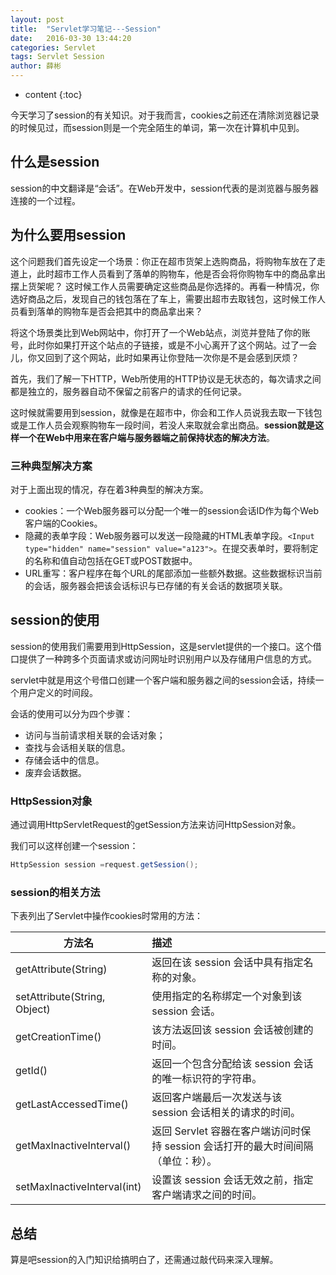 ```yaml
---
layout: post
title:  "Servlet学习笔记---Session"
date:   2016-03-30 13:44:20
categories: Servlet
tags: Servlet Session
author: 薛彬
---
```


* content
{:toc}





今天学习了session的有关知识。对于我而言，cookies之前还在清除浏览器记录的时候见过，而session则是一个完全陌生的单词，第一次在计算机中见到。

## 什么是session

session的中文翻译是“会话”。在Web开发中，session代表的是浏览器与服务器连接的一个过程。


## 为什么要用session

这个问题我们首先设定一个场景：你正在超市货架上选购商品，将购物车放在了走道上，此时超市工作人员看到了落单的购物车，他是否会将你购物车中的商品拿出摆上货架呢？ 这时候工作人员需要确定这些商品是你选择的。再看一种情况，你选好商品之后，发现自己的钱包落在了车上，需要出超市去取钱包，这时候工作人员看到落单的购物车是否会把其中的商品拿出来？

将这个场景类比到Web网站中，你打开了一个Web站点，浏览并登陆了你的账号，此时你如果打开这个站点的子链接，或是不小心离开了这个网站。过了一会儿，你又回到了这个网站，此时如果再让你登陆一次你是不是会感到厌烦？

首先，我们了解一下HTTP，Web所使用的HTTP协议是无状态的，每次请求之间都是独立的，服务器自动不保留之前客户的请求的任何记录。

这时候就需要用到session，就像是在超市中，你会和工作人员说我去取一下钱包或是工作人员会观察购物车一段时间，若没人来取就会拿出商品。**session就是这样一个在Web中用来在客户端与服务器端之前保持状态的解决方法**。

### 三种典型解决方案

对于上面出现的情况，存在着3种典型的解决方案。

- cookies：一个Web服务器可以分配一个唯一的session会话ID作为每个Web客户端的Cookies。
- 隐藏的表单字段：Web服务器可以发送一段隐藏的HTML表单字段。`<Input type="hidden" name="session" value="a123">`。在提交表单时，要将制定的名称和值自动包括在GET或POST数据中。
- URL重写：客户程序在每个URL的尾部添加一些额外数据。这些数据标识当前的会话，服务器会把该会话标识与已存储的有关会话的数据项关联。


## session的使用

session的使用我们需要用到HttpSession，这是servlet提供的一个接口。这个借口提供了一种跨多个页面请求或访问网址时识别用户以及存储用户信息的方式。

servlet中就是用这个号借口创建一个客户端和服务器之间的session会话，持续一个用户定义的时间段。

会话的使用可以分为四个步骤：

- 访问与当前请求相关联的会话对象；
- 查找与会话相关联的信息。
- 存储会话中的信息。
- 废弃会话数据。

### HttpSession对象

通过调用HttpServletRequest的getSession方法来访问HttpSession对象。

我们可以这样创建一个session：

```java
HttpSession session =request.getSession();
```

### session的相关方法

下表列出了Servlet中操作cookies时常用的方法：

|方法名|描述|
|---|:---|
|getAttribute(String)|返回在该 session 会话中具有指定名称的对象。|
|setAttribute(String, Object) |使用指定的名称绑定一个对象到该 session 会话。|
|getCreationTime()|该方法返回该 session 会话被创建的时间。|
|getId()|返回一个包含分配给该 session 会话的唯一标识符的字符串。|
|getLastAccessedTime()|返回客户端最后一次发送与该 session 会话相关的请求的时间。|
|getMaxInactiveInterval()|返回 Servlet 容器在客户端访问时保持 session 会话打开的最大时间间隔（单位：秒）。|
|setMaxInactiveInterval(int)|设置该 session 会话无效之前，指定客户端请求之间的时间。|


## 总结

算是吧session的入门知识给搞明白了，还需通过敲代码来深入理解。

